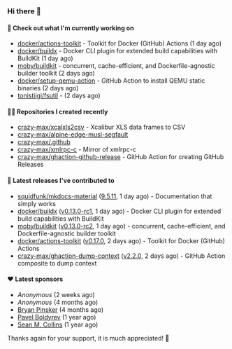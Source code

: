 ### Hi there 👋

#### 👷 Check out what I'm currently working on

- [docker/actions-toolkit](https://github.com/docker/actions-toolkit) - Toolkit for Docker (GitHub) Actions (1 day ago)
- [docker/buildx](https://github.com/docker/buildx) - Docker CLI plugin for extended build capabilities with BuildKit (1 day ago)
- [moby/buildkit](https://github.com/moby/buildkit) - concurrent, cache-efficient, and Dockerfile-agnostic builder toolkit (2 days ago)
- [docker/setup-qemu-action](https://github.com/docker/setup-qemu-action) - GitHub Action to install QEMU static binaries (2 days ago)
- [tonistiigi/fsutil](https://github.com/tonistiigi/fsutil) -  (2 days ago)

#### 👨‍💻 Repositories I created recently

- [crazy-max/xcalxls2csv](https://github.com/crazy-max/xcalxls2csv) - Xcalibur XLS data frames to CSV
- [crazy-max/alpine-edge-musl-segfault](https://github.com/crazy-max/alpine-edge-musl-segfault)
- [crazy-max/.github](https://github.com/crazy-max/.github)
- [crazy-max/xmlrpc-c](https://github.com/crazy-max/xmlrpc-c) - Mirror of xmlrpc-c
- [crazy-max/ghaction-github-release](https://github.com/crazy-max/ghaction-github-release) - GitHub Action for creating GitHub Releases

#### 🚀 Latest releases I've contributed to

- [squidfunk/mkdocs-material](https://github.com/squidfunk/mkdocs-material) ([9.5.11](https://github.com/squidfunk/mkdocs-material/releases/tag/9.5.11), 1 day ago) - Documentation that simply works
- [docker/buildx](https://github.com/docker/buildx) ([v0.13.0-rc1](https://github.com/docker/buildx/releases/tag/v0.13.0-rc1), 1 day ago) - Docker CLI plugin for extended build capabilities with BuildKit
- [moby/buildkit](https://github.com/moby/buildkit) ([v0.13.0-rc2](https://github.com/moby/buildkit/releases/tag/v0.13.0-rc2), 1 day ago) - concurrent, cache-efficient, and Dockerfile-agnostic builder toolkit
- [docker/actions-toolkit](https://github.com/docker/actions-toolkit) ([v0.17.0](https://github.com/docker/actions-toolkit/releases/tag/v0.17.0), 2 days ago) - Toolkit for Docker (GitHub) Actions
- [crazy-max/ghaction-dump-context](https://github.com/crazy-max/ghaction-dump-context) ([v2.2.0](https://github.com/crazy-max/ghaction-dump-context/releases/tag/v2.2.0), 2 days ago) - GitHub Action composite to dump context

#### ❤️ Latest sponsors
- _Anonymous_ (2 weeks ago)
- _Anonymous_ (4 months ago)
- [Bryan Pinsker](https://github.com/BryanPinsker) (4 months ago)
- [Pavel Boldyrev](https://github.com/bpg) (1 year ago)
- [Sean M. Collins](https://github.com/sc68cal) (1 year ago)

Thanks again for your support, it is much appreciated! 🙏
